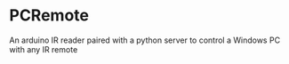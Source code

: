 # PCRemote
An arduino IR reader paired with a python server to control a Windows PC with any IR remote
